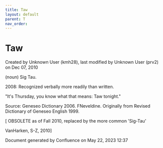 ```yaml
---
title: Taw
layout: default
parent: T
nav_order:
---
```


# Taw

Created by  Unknown User (kmh28), last modified by  Unknown User (prv2) on Dec 07, 2010

(noun) Sig Tau.

2008: Recognized verbally more readily than written.

&quot;It's Thursday, you know what that means: Taw tonight.&quot;

Source: Geneseo Dictionary 2006. FNeveldine. Originally from Revised Dictionary of Geneseo English 1999.

[ OBSOLETE as of Fall 2010, replaced by the more common 'Sig-Tau'

VanHarken, S-Z, 2010]

Document generated by Confluence on May 22, 2023 12:37


